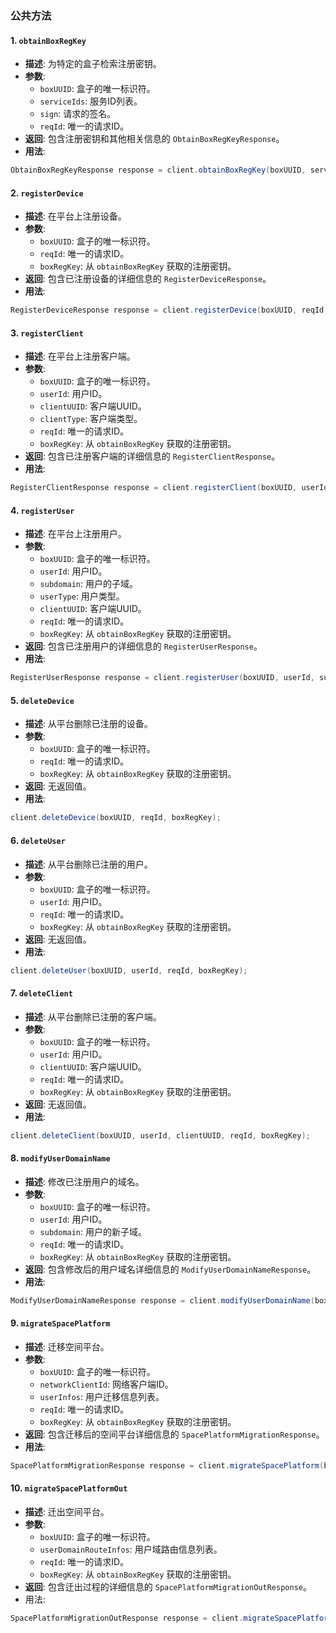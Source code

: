 ### 公共方法

#### 1. `obtainBoxRegKey`

- **描述**: 为特定的盒子检索注册密钥。
- **参数**:
    - `boxUUID`: 盒子的唯一标识符。
    - `serviceIds`: 服务ID列表。
    - `sign`: 请求的签名。
    - `reqId`: 唯一的请求ID。
- **返回**: 包含注册密钥和其他相关信息的 `ObtainBoxRegKeyResponse`。
- **用法**:

```java
ObtainBoxRegKeyResponse response = client.obtainBoxRegKey(boxUUID, serviceIds, sign, reqId);
```

#### 2. `registerDevice`

- **描述**: 在平台上注册设备。
- **参数**:
    - `boxUUID`: 盒子的唯一标识符。
    - `reqId`: 唯一的请求ID。
    - `boxRegKey`: 从 `obtainBoxRegKey` 获取的注册密钥。
- **返回**: 包含已注册设备的详细信息的 `RegisterDeviceResponse`。
- **用法**:

```java
RegisterDeviceResponse response = client.registerDevice(boxUUID, reqId, boxRegKey);
```

#### 3. `registerClient`

- **描述**: 在平台上注册客户端。
- **参数**:
    - `boxUUID`: 盒子的唯一标识符。
    - `userId`: 用户ID。
    - `clientUUID`: 客户端UUID。
    - `clientType`: 客户端类型。
    - `reqId`: 唯一的请求ID。
    - `boxRegKey`: 从 `obtainBoxRegKey` 获取的注册密钥。
- **返回**: 包含已注册客户端的详细信息的 `RegisterClientResponse`。
- **用法**:

```java
RegisterClientResponse response = client.registerClient(boxUUID, userId, clientUUID, clientType, reqId, boxRegKey);
```

#### 4. `registerUser`

- **描述**: 在平台上注册用户。
- **参数**:
    - `boxUUID`: 盒子的唯一标识符。
    - `userId`: 用户ID。
    - `subdomain`: 用户的子域。
    - `userType`: 用户类型。
    - `clientUUID`: 客户端UUID。
    - `reqId`: 唯一的请求ID。
    - `boxRegKey`: 从 `obtainBoxRegKey` 获取的注册密钥。
- **返回**: 包含已注册用户的详细信息的 `RegisterUserResponse`。
- **用法**:

```java
RegisterUserResponse response = client.registerUser(boxUUID, userId, subdomain, userType, clientUUID, reqId, boxRegKey);
```

#### 5. `deleteDevice`

- **描述**: 从平台删除已注册的设备。
- **参数**:
    - `boxUUID`: 盒子的唯一标识符。
    - `reqId`: 唯一的请求ID。
    - `boxRegKey`: 从 `obtainBoxRegKey` 获取的注册密钥。
- **返回**: 无返回值。
- **用法**:

```java
client.deleteDevice(boxUUID, reqId, boxRegKey);
```

#### 6. `deleteUser`

- **描述**: 从平台删除已注册的用户。
- **参数**:
    - `boxUUID`: 盒子的唯一标识符。
    - `userId`: 用户ID。
    - `reqId`: 唯一的请求ID。
    - `boxRegKey`: 从 `obtainBoxRegKey` 获取的注册密钥。
- **返回**: 无返回值。
- **用法**:

```java
client.deleteUser(boxUUID, userId, reqId, boxRegKey);
```

#### 7. `deleteClient`

- **描述**: 从平台删除已注册的客户端。
- **参数**:
    - `boxUUID`: 盒子的唯一标识符。
    - `userId`: 用户ID。
    - `clientUUID`: 客户端UUID。
    - `reqId`: 唯一的请求ID。
    - `boxRegKey`: 从 `obtainBoxRegKey` 获取的注册密钥。
- **返回**: 无返回值。
- **用法**:

```java
client.deleteClient(boxUUID, userId, clientUUID, reqId, boxRegKey);
```

#### 8. `modifyUserDomainName`

- **描述**: 修改已注册用户的域名。
- **参数**:
    - `boxUUID`: 盒子的唯一标识符。
    - `userId`: 用户ID。
    - `subdomain`: 用户的新子域。
    - `reqId`: 唯一的请求ID。
    - `boxRegKey`: 从 `obtainBoxRegKey` 获取的注册密钥。
- **返回**: 包含修改后的用户域名详细信息的 `ModifyUserDomainNameResponse`。
- **用法**:

```java
ModifyUserDomainNameResponse response = client.modifyUserDomainName(boxUUID, userId, subdomain, reqId, boxRegKey);
```

#### 9. `migrateSpacePlatform`

- **描述**: 迁移空间平台。
- **参数**:
    - `boxUUID`: 盒子的唯一标识符。
    - `networkClientId`: 网络客户端ID。
    - `userInfos`: 用户迁移信息列表。
    - `reqId`: 唯一的请求ID。
    - `boxRegKey`: 从 `obtainBoxRegKey` 获取的注册密钥。
- **返回**: 包含迁移后的空间平台详细信息的 `SpacePlatformMigrationResponse`。
- **用法**:

```java
SpacePlatformMigrationResponse response = client.migrateSpacePlatform(boxUUID, networkClientId, userInfos, reqId, boxRegKey);
```

#### 10. `migrateSpacePlatformOut`

- **描述**: 迁出空间平台。
- **参数**:
    - `boxUUID`: 盒子的唯一标识符。
    - `userDomainRouteInfos`: 用户域路由信息列表。
    - `reqId`: 唯一的请求ID。
    - `boxRegKey`: 从 `obtainBoxRegKey` 获取的注册密钥。
- **返回**: 包含迁出过程的详细信息的 `SpacePlatformMigrationOutResponse`。
- 用法:
```java
SpacePlatformMigrationOutResponse response = client.migrateSpacePlatformOut(boxUUID, userDomainRouteInfos, reqId, boxRegKey);
```